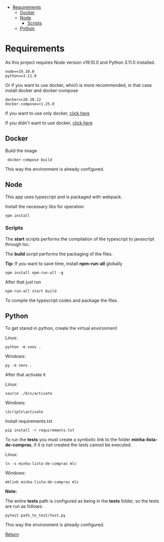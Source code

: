 - [Requirements](#requirements)
  - [Docker](#docker)
  - [Node](#node)
    - [Scripts](#scripts)
  - [Python](#python)

# Requirements

As this project requires Node version v19.10.0 and Python 3.11.0 installed.

    node==19.10.0
    python==3.11.0

Or if you want to use docker, which is more recommended, in that case install docker and docker-compose

    docker=>20.10.12
    docker-compose=>1.25.0

If you want to use only docker, [click here](#docker)

If you didn't want to use docker, [click here](#node)

## Docker

Build the image

     docker-compose build

This way the environment is already configured.

## Node

This app uses typescript and is packaged with webpack.

Install the necessary libs for operation

    npm install

### Scripts

The **start** scripts performs the compilation of the typescript to javascript through tsc.

The **build** script performs the packaging of the files.

**Tip:** If you want to save time, install **npm-run-all** globally

    npm install npm-run-all -g

After that just run

    npm-run-all start build

To compile the typescript codes and package the files.

## Python

To get stared in python, create the virtual environment

Linux:

    python -m venv .

Windows:

    py -m venv .

After that activate it

Linux:

    source ./bin/activate

Windows:

    \Scripts\activate

Install requirements.txt

    pip install -r requirements.txt

To run the **tests** you must create a symbolic link to the folder
**minha-lista-de-compras**, if it is not created the tests cannot be executed.

Linux:

    ln -s minha-lista-de-compras mlc

Windows:

    mklink minha-lista-de-compras mlc

**Note:**

The entire **tests** path is configured as being in the **tests** folder, so the tests are run as follows:

    pytest path_to_test/test.py

This way the environment is already configured.

[Return](./README.md)